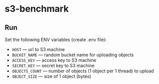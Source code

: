 # s3-benchmark
## Run
Set the following ENV variables (create .env file):
- `HOST` — url to S3 machine
- `BUCKET_NAME` — random bucket name for uploading objects
- `ACCESS_KEY` — access key to S3 machine
- `SECRET_KEY` — secret key to S3 machine
- `OBJECTS_COUNT` — number of objects (1 object per 1 thread) to upload
- `OBJECT_SIZE` — size of 1 object (bytes)
